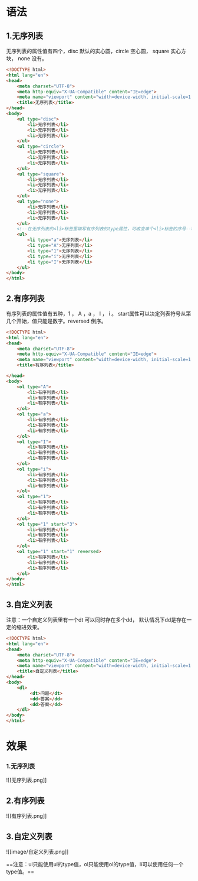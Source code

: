 # 语法
## 1.无序列表
无序列表的属性值有四个，disc 默认的实心圆，circle 空心圆， square 实心方块， none 没有。
```html
<!DOCTYPE html>
<html lang="en">
<head>
    <meta charset="UTF-8">
    <meta http-equiv="X-UA-Compatible" content="IE=edge">
    <meta name="viewport" content="width=device-width, initial-scale=1.0">
    <title>无序列表</title>
</head>
<body>
	<ul type="disc">
        <li>无序列表</li>
        <li>无序列表</li>
        <li>无序列表</li>
	</ul>
	<ul type="circle">
        <li>无序列表</li>
        <li>无序列表</li>
        <li>无序列表</li>
	</ul>
	<ul type="square">
        <li>无序列表</li>
        <li>无序列表</li>
        <li>无序列表</li>
	</ul>
	<ul type="none">
        <li>无序列表</li>
        <li>无序列表</li>
        <li>无序列表</li>
	</ul>
	<!--在无序列表的<li>标签里填写有序列表的type属性，可改变单个<li>标签的序号-->
	<ul>
        <li type="a">无序列表</li>
        <li type="A">无序列表</li>
        <li type="1">无序列表</li>
        <li type="i">无序列表</li>
        <li type="I">无序列表</li>
	</ul>
</body>
</html>
```
## 2.有序列表
有序列表的属性值有五种，1 ， A ，a ， I ， i 。 
start属性可以决定列表符号从第几个开始，值只能是数字。reversed 倒序。
```html
<!DOCTYPE html>
<html lang="en">
<head>
    <meta charset="UTF-8">
    <meta http-equiv="X-UA-Compatible" content="IE=edge">
    <meta name="viewport" content="width=device-width, initial-scale=1.0">
    <title>有序列表</title>

</head>
<body>
	<ol type="A">
        <li>有序列表</li>
        <li>有序列表</li>
        <li>有序列表</li>
    </ol>
    <ol type="a">
        <li>有序列表</li>
        <li>有序列表</li>
        <li>有序列表</li>
    </ol>
    <ol type="I">
        <li>有序列表</li>
        <li>有序列表</li>
        <li>有序列表</li>
    </ol>
    <ol type="i">
        <li>有序列表</li>
        <li>有序列表</li>
        <li>有序列表</li>
    </ol>
    <ol type="1">
        <li>有序列表</li>
        <li>有序列表</li>
        <li>有序列表</li>
    </ol>
    <ol type="1" start="3">
        <li>有序列表</li>
        <li>有序列表</li>
        <li>有序列表</li>
    </ol>
    <ol type="1" start="1" reversed>
        <li>有序列表</li>
        <li>有序列表</li>
        <li>有序列表</li>
    </ol>
</body>
</html>
```
## 3.自定义列表
注意：一个自定义列表里有一个dt 可以同时存在多个dd， 默认情况下dd是存在一定的缩进效果。
```html
<!DOCTYPE html>
<html lang="en">
<head>
    <meta charset="UTF-8">
    <meta http-equiv="X-UA-Compatible" content="IE=edge">
    <meta name="viewport" content="width=device-width, initial-scale=1.0">
    <title>自定义列表</title>
</head>
<body>
	<dl>
         <dt>问题</dt>
         <dd>答案</dd>
         <dd>答案</dd>
	</dl>
</body>
</html>


```
# 效果
### 1.无序列表
![[无序列表.png]]

## 2.有序列表
![[有序列表.png]]

## 3.自定义列表
![[image/自定义列表.png]]


==注意：ul只能使用ul的type值，ol只能使用ol的type值，li可以使用任何一个type值。==